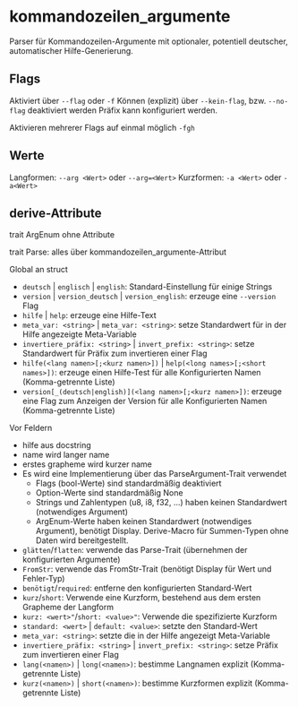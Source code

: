 # kommandozeilen_argumente

Parser für Kommandozeilen-Argumente mit optionaler, potentiell deutscher, automatischer Hilfe-Generierung.

## Flags

Aktiviert über `--flag` oder `-f`
Können (explizit) über `--kein-flag`, bzw. `--no-flag` deaktiviert werden
Präfix kann konfiguriert werden.

Aktivieren mehrerer Flags auf einmal möglich `-fgh`

## Werte

Langformen: `--arg <Wert>` oder `--arg=<Wert>`
Kurzformen: `-a <Wert>` oder `-a<Wert>`

## derive-Attribute

trait ArgEnum ohne Attribute

trait Parse: alles über kommandozeilen_argumente-Attribut

Global an struct

- `deutsch` | `englisch` | `english`: Standard-Einstellung für einige Strings
- `version` | `version_deutsch` | `version_english`: erzeuge eine `--version` Flag
- `hilfe` | `help`: erzeuge eine Hilfe-Text
- `meta_var: <string>` | `meta_var: <string>`:
    setze Standardwert für in der Hilfe angezeigte Meta-Variable
- `invertiere_präfix: <string>` | `invert_prefix: <string>`:
    setze Standardwert für Präfix zum invertieren einer Flag
- `hilfe(<lang namen>[;<kurz namen>])` | `help(<long names>[;<short names>])`:
    erzeuge einen Hilfe-Test für alle Konfigurierten Namen (Komma-getrennte Liste)
- `version[_(deutsch|english)](<lang namen>[;<kurz namen>])`:
    erzeuge eine Flag zum Anzeigen der Version für alle Konfigurierten Namen (Komma-getrennte Liste)

Vor Feldern

- hilfe aus docstring
- name wird langer name
- erstes grapheme wird kurzer name
- Es wird eine Implementierung über das ParseArgument-Trait verwendet
  - Flags (bool-Werte) sind standardmäßig deaktiviert
  - Option-Werte sind standardmäßig None
  - Strings und Zahlentypen (u8, i8, f32, ...) haben keinen Standardwert (notwendiges Argument)
  - ArgEnum-Werte haben keinen Standardwert (notwendiges Argument), benötigt Display.
        Derive-Macro für Summen-Typen ohne Daten wird bereitgestellt.
- `glätten`/`flatten`: verwende das Parse-Trait (übernehmen der konfigurierten Argumente)
- `FromStr`: verwende das FromStr-Trait (benötigt Display für Wert und Fehler-Typ)
- `benötigt`/`required`: entferne den konfigurierten Standard-Wert
- `kurz`/`short`: Verwende eine Kurzform, bestehend aus dem ersten Grapheme der Langform
- `kurz: <wert>"`/`short: <value>"`: Verwende die spezifizierte Kurzform
- `standard: <wert>` | `default: <value>`: setzte den Standard-Wert
- `meta_var: <string>`: setzte die in der Hilfe angezeigt Meta-Variable
- `invertiere_präfix: <string>` | `invert_prefix: <string>`: setze Präfix zum invertieren einer Flag
- `lang(<namen>)` | `long(<namen>)`: bestimme Langnamen explizit (Komma-getrennte Liste)
- `kurz(<namen>)` | `short(<namen>)`: bestimme Kurzformen explizit (Komma-getrennte Liste)

